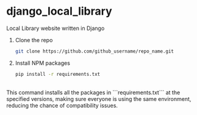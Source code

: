 # django_local_library
Local Library website written in Django

1. Clone the repo
   ```sh
   git clone https://github.com/github_username/repo_name.git
   ```
2. Install NPM packages
   ```sh
   pip install -r requirements.txt
   ```

<br>
This command installs all the packages in ```requirements.txt``` at the specified versions, making sure everyone is using the same environment, reducing the chance of compatibility issues.
